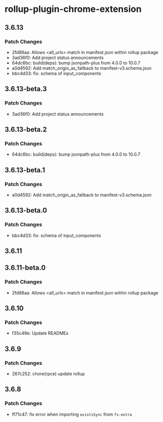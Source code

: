 # rollup-plugin-chrome-extension

## 3.6.13

### Patch Changes

- 2fd88aa: Allows <all_urls> match in manifest.json within rollup package
- 3ad36f0: Add project status announcements
- 64dc6bc: build(deps): bump jsonpath-plus from 4.0.0 to 10.0.7
- a0d4592: Add match_origin_as_fallback to manifest-v3.schema.json
- bbc4d33: fix: schema of input_components

## 3.6.13-beta.3

### Patch Changes

- 3ad36f0: Add project status announcements

## 3.6.13-beta.2

### Patch Changes

- 64dc6bc: build(deps): bump jsonpath-plus from 4.0.0 to 10.0.7

## 3.6.13-beta.1

### Patch Changes

- a0d4592: Add match_origin_as_fallback to manifest-v3.schema.json

## 3.6.13-beta.0

### Patch Changes

- bbc4d33: fix: schema of input_components

## 3.6.11

## 3.6.11-beta.0

### Patch Changes

- 2fd88aa: Allows <all_urls> match in manifest.json within rollup package

## 3.6.10

### Patch Changes

- f35c49e: Update READMEs

## 3.6.9

### Patch Changes

- 267c252: chore(rpce) update rollup

## 3.6.8

### Patch Changes

- ff71c47: fix error when importing `existsSync` from `fs-extra`
